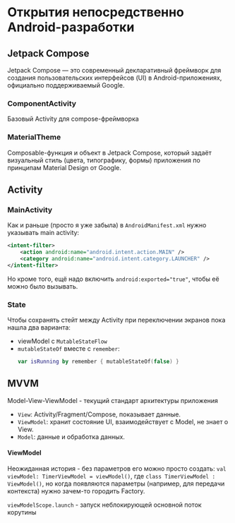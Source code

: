 # Открытия непосредственно Android-разработки

## Jetpack Compose
Jetpack Compose — это современный декларативный фреймворк для создания пользовательских интерфейсов (UI) в Android-приложениях, официально поддерживаемый Google.

### ComponentActivity
Базовый Activity для compose-фреймворка

### MaterialTheme
Composable-функция и объект в Jetpack Compose, который задаёт визуальный стиль (цвета, типографику, формы) приложения по принципам Material Design от Google.

## Activity
### MainActivity
Как и раньше (просто я уже забыла) в `AndroidManifest.xml` нужно указывать main activity:
```xml
<intent-filter>
    <action android:name="android.intent.action.MAIN" />
    <category android:name="android.intent.category.LAUNCHER" />
</intent-filter>
```
Но кроме того, ещё надо включить `android:exported="true"`, чтобы её можно было вызывать.

### State
Чтобы сохранять стейт между Activity при переключении экранов пока нашла два варианта:
- viewModel с `MutableStateFlow`
- `mutableStateOf` вместе с `remember`:
    ```kotlin
    var isRunning by remember { mutableStateOf(false) }
    ```

## MVVM
Model-View-ViewModel - текущий стандарт архитектуры приложения
- `View`: Activity/Fragment/Compose, показывает данные.
- `ViewModel`: хранит состояние UI, взаимодействует с Model, не знает о View.
- `Model`: данные и обработка данных.

#### ViewModel
Неожиданная история - без параметров его можно просто создать: `val viewModel: TimerViewModel = viewModel()`, где `class TimerViewModel : ViewModel()`, но когда появляются параметры (например, для передачи контекста) нужно зачем-то городить Factory.  

`viewModelScope.launch` - запуск неблокирующей основной поток корутины  

